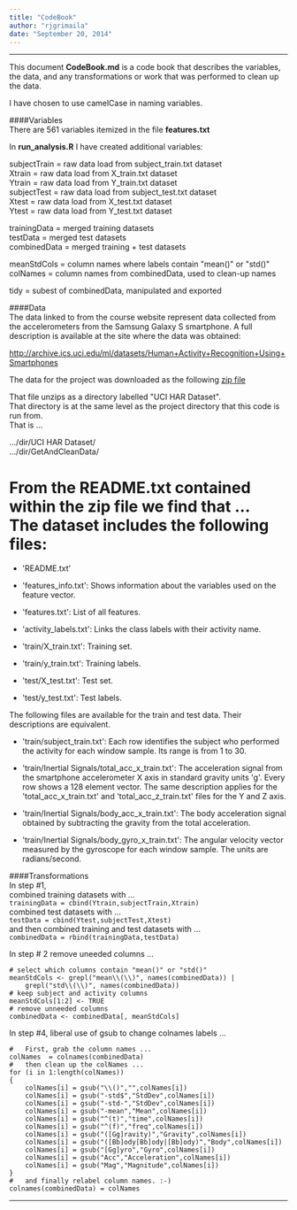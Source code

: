 ```yaml
---
title: "CodeBook"
author: "rjgrimaila"
date: "September 20, 2014"
---
```

*****  
This document **CodeBook.md** is a code book that describes the variables, the data, and any transformations or work that was performed to clean up the data.  

I have chosen to use camelCase in naming variables.  

####Variables  
There are 561 variables itemized in the file **features.txt**  

In **run_analysis.R** I have created additional variables:
    
subjectTrain = raw data load from subject_train.txt dataset   
Xtrain = raw data load from X_train.txt dataset   
Ytrain = raw data load from Y_train.txt dataset   
subjectTest = raw data load from subject_test.txt dataset   
Xtest = raw data load from X_test.txt dataset   
Ytest = raw data load from Y_test.txt dataset   
    
trainingData = merged training datasets   
testData = merged test datasets   
combinedData = merged training + test datasets   
   
meanStdCols = column names where labels contain "mean()" or "std()"   
colNames = column names from combinedData, used to clean-up names   
   
tidy = subest of combinedData, manipulated and exported   
   
####Data  
The data linked to from the course website represent data collected from the accelerometers from the Samsung Galaxy S smartphone. A full description is available at the site where the data was obtained: 

http://archive.ics.uci.edu/ml/datasets/Human+Activity+Recognition+Using+Smartphones 

The data for the project was downloaded as the following [zip file](https://d396qusza40orc.cloudfront.net/getdata%2Fprojectfiles%2FUCI%20HAR%20Dataset.zip)  

That file unzips as a directory labelled "UCI HAR Dataset".   
That directory is at the same level as the project directory that this code is run from.   
That is ...   
   
.../dir/UCI HAR Dataset/   
.../dir/GetAndCleanData/   
   
   
From the README.txt contained within the zip file we find that ...  
The dataset includes the following files:  
=========================================  

- 'README.txt'

- 'features_info.txt': Shows information about the variables used on the feature vector.

- 'features.txt': List of all features.

- 'activity_labels.txt': Links the class labels with their activity name.

- 'train/X_train.txt': Training set.

- 'train/y_train.txt': Training labels.

- 'test/X_test.txt': Test set.

- 'test/y_test.txt': Test labels.

The following files are available for the train and test data. Their descriptions are equivalent. 

- 'train/subject_train.txt': Each row identifies the subject who performed the activity for each window sample. Its range is from 1 to 30. 

- 'train/Inertial Signals/total_acc_x_train.txt': The acceleration signal from the smartphone accelerometer X axis in standard gravity units 'g'. Every row shows a 128 element vector. The same description applies for the 'total_acc_x_train.txt' and 'total_acc_z_train.txt' files for the Y and Z axis. 

- 'train/Inertial Signals/body_acc_x_train.txt': The body acceleration signal obtained by subtracting the gravity from the total acceleration. 

- 'train/Inertial Signals/body_gyro_x_train.txt': The angular velocity vector measured by the gyroscope for each window sample. The units are radians/second. 

####Transformations  
In step #1,   
combined training datasets with ...   
```trainingData = cbind(Ytrain,subjectTrain,Xtrain)```   
combined test datasets with ...   
```testData = cbind(Ytest,subjectTest,Xtest)```   
and then combined training and test datasets with ...   
```combinedData = rbind(trainingData,testData)```   
   
In step # 2
remove uneeded columns ...   
```
# select which columns contain "mean()" or "std()"
meanStdCols <- grepl("mean\\(\\)", names(combinedData)) |
    grepl("std\\(\\)", names(combinedData))
# keep subject and activity columns
meanStdCols[1:2] <- TRUE
# remove unneeded columns
combinedData <- combinedData[, meanStdCols]
```
   
In step #4, liberal use of gsub to change colnames labels ...   
```
#   First, grab the column names ...
colNames  = colnames(combinedData)
#   then clean up the colNames ...
for (i in 1:length(colNames)) 
{
    colNames[i] = gsub("\\()","",colNames[i])
    colNames[i] = gsub("-std$","StdDev",colNames[i])
    colNames[i] = gsub("-std-","StdDev",colNames[i])
    colNames[i] = gsub("-mean","Mean",colNames[i])
    colNames[i] = gsub("^(t)","time",colNames[i])
    colNames[i] = gsub("^(f)","freq",colNames[i])
    colNames[i] = gsub("([Gg]ravity)","Gravity",colNames[i])
    colNames[i] = gsub("([Bb]ody[Bb]ody|[Bb]ody)","Body",colNames[i])
    colNames[i] = gsub("[Gg]yro","Gyro",colNames[i])
    colNames[i] = gsub("Acc","Acceleration",colNames[i])
    colNames[i] = gsub("Mag","Magnitude",colNames[i])
}
#   and finally relabel column names. :-)
colnames(combinedData) = colNames
```
   


*****